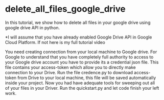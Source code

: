# delete_all_files_google_drive

In this tutorial, we show how to delete all files in your google drive using google drive API in python.

*I will assume that you have already enabled Google Drive API in Google Cloud Platform. If not here is my full tutorial video 

You need creating connection from your local machine to Google drive. For Google to understand that you have completely full authority to access to your Google drive account you have to provide its a credential json file. This file contains your access-token which allow you to directly make connection to your Drive. Run the file credence.py to download access-token from Drive to your local machine, this file will be saved automatically inside your project. Now you had have adequate tools for sweeping out all of your files in your Driver. Run the quickstart.py and let code finish your left work.
